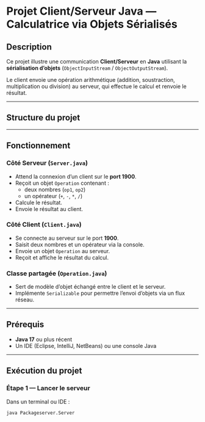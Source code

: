 #  Projet Client/Serveur Java — Calculatrice via Objets Sérialisés

##  Description
Ce projet illustre une communication **Client/Serveur** en **Java** utilisant la **sérialisation d’objets** (`ObjectInputStream` / `ObjectOutputStream`).

Le client envoie une opération arithmétique (addition, soustraction, multiplication ou division) au serveur, qui effectue le calcul et renvoie le résultat.

---

##  Structure du projet


---

##  Fonctionnement

###  Côté Serveur (`Server.java`)
- Attend la connexion d’un client sur le **port 1900**.
- Reçoit un objet `Operation` contenant :
  - deux nombres (`op1`, `op2`)
  - un opérateur (`+`, `-`, `*`, `/`)
- Calcule le résultat.
- Envoie le résultat au client.

###  Côté Client (`Client.java`)
- Se connecte au serveur sur le port **1900**.
- Saisit deux nombres et un opérateur via la console.
- Envoie un objet `Operation` au serveur.
- Reçoit et affiche le résultat du calcul.

###  Classe partagée (`Operation.java`)
- Sert de modèle d’objet échangé entre le client et le serveur.
- Implémente `Serializable` pour permettre l’envoi d’objets via un flux réseau.

---

##  Prérequis

- **Java 17** ou plus récent
- Un IDE (Eclipse, IntelliJ, NetBeans) ou une console Java

---

##  Exécution du projet

### Étape 1 — Lancer le serveur
Dans un terminal ou IDE :
```bash
java Packageserver.Server
